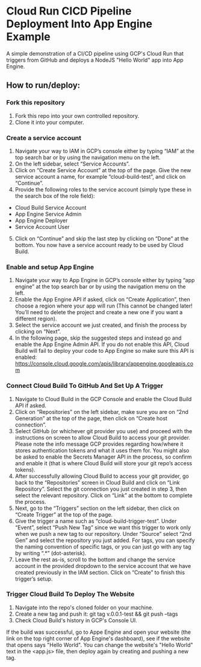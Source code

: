 # Cloud Run CICD Pipeline Deployment Into App Engine Example
A simple demonstration of a CI/CD pipeline using GCP's Cloud Run that triggers from GitHub and deploys a NodeJS "Hello World" app into App Engine.


## How to run/deploy: 

### Fork this repository
1. Fork this repo into your own controlled repository.
2. Clone it into your computer. 


### Create a service account
1. Navigate your way to IAM in GCP’s console either by typing “IAM” at the top search bar or by using the navigation menu on the left.
2. On the left sidebar, select “Service Accounts”.
3. Click on “Create Service Account” at the top of the page. Give the new service account a name, for example “cloud-build-test”, and click on “Continue”. 
4. Provide the following roles to the service account (simply type these in the search box of the role field): 
 - Cloud Build Service Account
 - App Engine Service Admin
 - App Engine Deployer
 - Service Account User
5. Click on “Continue” and skip the last step by clicking on “Done” at the bottom. You now have a service account ready to be used by Cloud Build. 
 

 ### Enable and setup App Engine
1. Navigate your way to App Engine in GCP’s console either by typing “app engine” at the top search bar or by using the navigation menu on the left. 
2. Enable the App Engine API if asked, click on “Create Application”, then choose a region where your app will run (This cannot be changed later! You’ll need to delete the project and create a new one if you want a different region).
3. Select the service account we just created, and finish the process by clicking on “Next”. 
4. In the following page, skip the suggested steps and instead go and enable the App Engine Admin API. If you do not enable this API, Cloud Build will fail to deploy your code to App Engine so make sure this API is enabled: https://console.cloud.google.com/apis/library/appengine.googleapis.com


### Connect Cloud Build To GitHub And Set Up A Trigger
1. Navigate to Cloud Build in the GCP Console and enable the Cloud Build API if asked. 
2. Click on “Repositories” on the left sidebar, make sure you are on “2nd Generation” at the top of the page, then click on “Create host connection”. 
3. Select GitHub (or whichever git provider you use) and proceed with the instructions on screen to allow Cloud Build to access your git provider. Please note the info message GCP provides regarding how/where it stores authentication tokens and what it uses them for. You might also be asked to enable the Secrets Manager API in the process, so confirm and enable it (that is where Cloud Build will store your git repo’s access tokens).
4. After successfully allowing Cloud Build to access your git provider, go back to the “Repositories” screen in Cloud Build and click on “Link Repository”. Select the git connection you just created in step 3, then select the relevant repository. Click on “Link” at the bottom to complete the process. 
5. Next, go to the “Triggers” section on the left sidebar, then click on “Create Trigger” at the top of the page.
6. Give the trigger a name such as “cloud-build-trigger-test”. Under “Event”, select “Push New Tag” since we want this trigger to work only when we push a new tag to our repository. Under “Source” select “2nd Gen” and select the repository you just added. For tags, you can specify the naming convention of specific tags, or you can just go with any tag by writing “.*” (dot-asterisk). 
7. Leave the rest as-is, scroll to the bottom and change the service account in the provided dropdown to the service account that we have created previously in the IAM section. 
Click on “Create” to finish this trigger’s setup. 


### Trigger Cloud Build To Deploy The Website
1. Navigate into the repo's cloned folder on your machine.
2. Create a new tag and push it: git tag v.0.0.1-test && git push –tags
3. Check Cloud Build's history in GCP's Console UI. 

If the build was successful, go to Appe Engine and open your website (the link on the top right corner of App Engine's dashboard), see if the website that opens says "Hello World". 
You can change the website's "Hello World" text in the <app.js> file, then deploy again by creating and pushing a new tag. 
